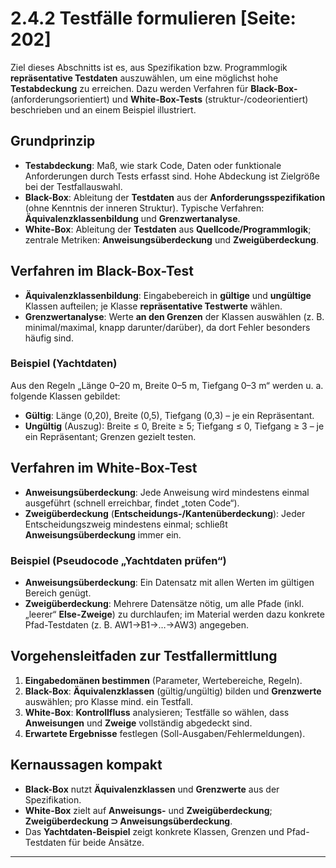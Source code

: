 # 2.4.2 Testfälle formulieren [Seite: 202]

Ziel dieses Abschnitts ist es, aus Spezifikation bzw. Programmlogik **repräsentative Testdaten** auszuwählen, um eine möglichst hohe **Testabdeckung** zu erreichen. Dazu werden Verfahren für **Black-Box-** (anforderungsorientiert) und **White-Box-Tests** (struktur-/codeorientiert) beschrieben und an einem Beispiel illustriert. 

## Grundprinzip

* **Testabdeckung**: Maß, wie stark Code, Daten oder funktionale Anforderungen durch Tests erfasst sind. Hohe Abdeckung ist Zielgröße bei der Testfallauswahl. 
* **Black-Box**: Ableitung der **Testdaten** aus der **Anforderungsspezifikation** (ohne Kenntnis der inneren Struktur). Typische Verfahren: **Äquivalenzklassenbildung** und **Grenzwertanalyse**. 
* **White-Box**: Ableitung der **Testdaten** aus **Quellcode/Programmlogik**; zentrale Metriken: **Anweisungsüberdeckung** und **Zweigüberdeckung**. 

## Verfahren im Black-Box-Test

* **Äquivalenzklassenbildung**: Eingabebereich in **gültige** und **ungültige** Klassen aufteilen; je Klasse **repräsentative Testwerte** wählen.
* **Grenzwertanalyse**: Werte **an den Grenzen** der Klassen auswählen (z. B. minimal/maximal, knapp darunter/darüber), da dort Fehler besonders häufig sind. 

### Beispiel (Yachtdaten)

Aus den Regeln „Länge 0–20 m, Breite 0–5 m, Tiefgang 0–3 m“ werden u. a. folgende Klassen gebildet:

* **Gültig**: Länge (0,20), Breite (0,5), Tiefgang (0,3) – je ein Repräsentant.
* **Ungültig** (Auszug): Breite ≤ 0, Breite ≥ 5; Tiefgang ≤ 0, Tiefgang ≥ 3 – je ein Repräsentant; Grenzen gezielt testen.

## Verfahren im White-Box-Test

* **Anweisungsüberdeckung**: Jede Anweisung wird mindestens einmal ausgeführt (schnell erreichbar, findet „toten Code“).
* **Zweigüberdeckung** (**Entscheidungs-/Kantenüberdeckung**): Jeder Entscheidungszweig mindestens einmal; schließt **Anweisungsüberdeckung** immer ein. 

### Beispiel (Pseudocode „Yachtdaten prüfen“)

* **Anweisungsüberdeckung**: Ein Datensatz mit allen Werten im gültigen Bereich genügt.
* **Zweigüberdeckung**: Mehrere Datensätze nötig, um alle Pfade (inkl. „leerer“ **Else-Zweige**) zu durchlaufen; im Material werden dazu konkrete Pfad-Testdaten (z. B. AW1→B1→…→AW3) angegeben. 

## Vorgehensleitfaden zur Testfallermittlung

1. **Eingabedomänen bestimmen** (Parameter, Wertebereiche, Regeln). 
2. **Black-Box**: **Äquivalenzklassen** (gültig/ungültig) bilden und **Grenzwerte** auswählen; pro Klasse mind. ein Testfall.
3. **White-Box**: **Kontrollfluss** analysieren; Testfälle so wählen, dass **Anweisungen** und **Zweige** vollständig abgedeckt sind. 
4. **Erwartete Ergebnisse** festlegen (Soll-Ausgaben/Fehlermeldungen). 

## Kernaussagen kompakt

* **Black-Box** nutzt **Äquivalenzklassen** und **Grenzwerte** aus der Spezifikation. 
* **White-Box** zielt auf **Anweisungs-** und **Zweigüberdeckung**; **Zweigüberdeckung ⊃ Anweisungsüberdeckung**. 
* Das **Yachtdaten-Beispiel** zeigt konkrete Klassen, Grenzen und Pfad-Testdaten für beide Ansätze.

---
